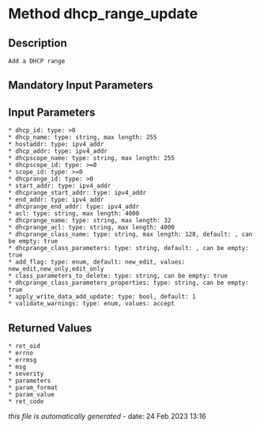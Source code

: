# Method dhcp_range_update

## Description
	Add a DHCP range

## Mandatory Input Parameters

## Input Parameters
	* dhcp_id: type: >0
	* dhcp_name: type: string, max length: 255
	* hostaddr: type: ipv4_addr
	* dhcp_addr: type: ipv4_addr
	* dhcpscope_name: type: string, max length: 255
	* dhcpscope_id: type: >=0
	* scope_id: type: >=0
	* dhcprange_id: type: >0
	* start_addr: type: ipv4_addr
	* dhcprange_start_addr: type: ipv4_addr
	* end_addr: type: ipv4_addr
	* dhcprange_end_addr: type: ipv4_addr
	* acl: type: string, max length: 4000
	* dhcprange_name: type: string, max length: 32
	* dhcprange_acl: type: string, max length: 4000
	* dhcprange_class_name: type: string, max length: 128, default: , can be empty: true
	* dhcprange_class_parameters: type: string, default: , can be empty: true
	* add_flag: type: enum, default: new_edit, values: new_edit,new_only,edit_only
	* class_parameters_to_delete: type: string, can be empty: true
	* dhcprange_class_parameters_properties: type: string, can be empty: true
	* apply_write_data_add_update: type: bool, default: 1
	* validate_warnings: type: enum, values: accept

## Returned Values
	* ret_oid
	* errno
	* errmsg
	* msg
	* severity
	* parameters
	* param_format
	* param_value
	* ret_code


*this file is automatically generated* - date: 24 Feb 2023 13:16